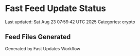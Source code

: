# Fast Feed Update Status
Last updated: Sat Aug 23 07:59:42 UTC 2025
Categories: crypto

## Feed Files Generated

Generated by Fast Updates Workflow
